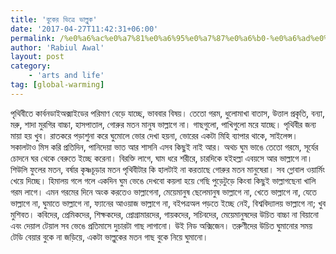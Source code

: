 ```yaml
---
title: 'বুকের ভিত্রে ভাল্লুক'
date: '2017-04-27T11:42:31+06:00'
permalink: /%e0%a6%ac%e0%a7%81%e0%a6%95%e0%a7%87%e0%a6%b0-%e0%a6%ad%e0%a6%bf%e0%a6%a4%e0%a7%8d%e0%a6%b0%e0%a7%87-%e0%a6%ad%e0%a6%be%e0%a6%b2%e0%a7%8d%e0%a6%b2%e0%a7%81%e0%a6%95
author: 'Rabiul Awal'
layout: post
category:
    - 'arts and life'
tag: [global-warming]
---
```

পৃথিবীতে কার্বনডাইঅক্সাইডের পরিমাণ বেড়ে যাচ্ছে, ভাববার বিষয়। তেতো গরম, ধুলোমাখা বাতাস, উত্তাল প্রকৃতি, বন্যা, মরু, শাদা মুরগির বাচ্চা, হাসপাতাল, গোরুর মতন মানুষ ভাল্লাগে না। গাছগুলো, পাখিগুলো মরে যাচ্ছে। পৃথিবীর জন্য মায়া হয় খুব। রাতকরে পড়াশুনা করে ঘুমোলে ভোর দেখা হয়না, ভোরের একটা মিহি ব্যাপার থাকে, সাইলেন্স। সকালটাও মিস করি প্রতিদিন, পানিদেয়া ভাত আর শাসনি এসব কিছুই নাই আর। অথচ ঘুম ভাঙে তেতো গরমে, সূর্যের চোদনে ঘর থেকে বেরুতে ইচ্ছে করেনা। বিরক্তি লাগে, ঘাম ধরে শরীরে, চার<span class="text_exposed_show">দিকে হইহল্লা এবয়সে আর ভাল্লাগে না। শিউলি ফুলের মতন, বর্ষার কৃষ্ণচূড়ার মতন পৃথিবীটার কি হালটাই না করতাছে গোরুর মতন মানুষেরা। সব গ্লোবাল ওয়ার্মিং খেয়ে দিচ্ছে। হিমালয় গলে গলে একদিন ঘুম ভেঙে দেখবো কয়লা হয়ে গেছি পুড়েটুড়ে কিংবা কিছুই ভাল্লাগছেনা খালি গরম লাগে। এমন গরমের দিনে অংক করতেও ভাল্লাগেনা, মেয়েমানুষ ছেলেমানুষ ভাল্লাগে না, খেতে ভাল্লাগে না, যেতে ভাল্লাগে না, ঘুমাতে ভাল্লাগে না, ফ্যানের আওয়াজ ভাল্লাগে না, বইপত্রঅল পড়তে ইচ্ছে নেই, বিশ্ববিদ্যালয় ভাল্লাগে না; খুব মুশিবত। কবিদের, প্রেমিকদের, শিক্ষকদের, প্রোগ্রামারদের, গায়কদের, সচিবদের, মেয়েমানুষদের উচিত বাচ্চা না বিয়ানো এবং দেয়াল টেয়াল সব ভেঙে প্রতিমাসে দুচারটা গাছ লাগানো। উই নিড অক্সিজেন। তরুণীদের উচিত ঘুমানোর সময় টেডি বেয়ার বুকে না জড়িয়ে, একটা ভাল্লুকের মতন গাছ বুকে নিয়ে ঘুমানো।</span>